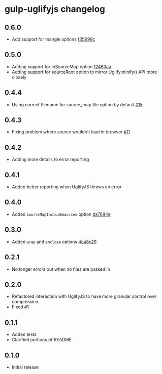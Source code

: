 # gulp-uglifyjs changelog

## 0.6.0
- Add support for mangle options [f35998c](https://github.com/craigjennings11/gulp-uglifyjs/commit/f35998c7a73dcd2ea24661dc801e34b6bfbe092c)

## 0.5.0

- Adding support for inSourceMap option [12460aa](https://github.com/craigjennings11/gulp-uglifyjs/commit/12460aa1bdcb373d0055ab323077bda5ebd76d35)
- Adding support for sourceRoot option to mirror Uglify.minify() API more closely

## 0.4.4

- Using correct filename for source_map.file option by default [#15](https://github.com/craigjennings11/gulp-uglifyjs/issues/15)

## 0.4.3

- Fixing problem where source wouldn't load in browser [#11](https://github.com/craigjennings11/gulp-uglifyjs/issues/11)

## 0.4.2

- Adding more details to error reporting

## 0.4.1

- Added better reporting when UglifyJS throws an error

## 0.4.0

- Added `sourceMapIncludeSources` option [da7684e](https://github.com/craigjennings11/gulp-uglifyjs/commit/da7684ea23475f5fc78f142ddb1556d9795309ba)

## 0.3.0

- Added `wrap` and `enclose` options [4ca8c29](https://github.com/craigjennings11/gulp-uglifyjs/commit/4ca8c2979fc08d85649056535d0dcb00eff9bb7a)

## 0.2.1

- No longer errors out when no files are passed in

## 0.2.0

- Refactored interaction with UglifyJS to have more granular control over
  compression.
- Fixed [#1](https://github.com/craigjennings11/gulp-uglifyjs/issues/1)

## 0.1.1

- Added tests
- Clarified portions of README

## 0.1.0

- Initial release
